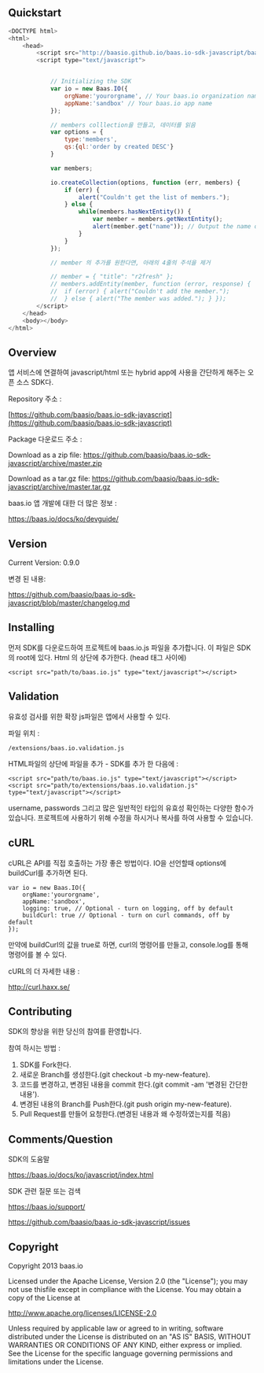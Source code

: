 ## Quickstart

```javascript
<DOCTYPE html>
<html>
    <head>
        <script src="http://baasio.github.io/baas.io-sdk-javascript/baas.io.min.js"></script>
        <script type="text/javascript">


            // Initializing the SDK
            var io = new Baas.IO({
                orgName:'yourorgname', // Your baas.io organization name (or baas.io username for App Services)
                appName:'sandbox' // Your baas.io app name
            });

            // members colllection을 만들고, 데이터를 읽음
            var options = {
                type:'members',
                qs:{ql:'order by created DESC'}
            }

            var members;

            io.createCollection(options, function (err, members) {
                if (err) {
                    alert("Couldn't get the list of members.");
                } else {
                    while(members.hasNextEntity()) {
                        var member = members.getNextEntity();
                        alert(member.get("name")); // Output the name of the members
                    }
                }
            });

            // member 의 추가를 원한다면, 아래의 4줄의 주석을 제거

            // member = { "title": "r2fresh" };
            // members.addEntity(member, function (error, response) {
            //  if (error) { alert("Couldn't add the member.");
            //  } else { alert("The member was added."); } });
        </script>
    </head>
    <body></body>
</html>
```

## Overview

앱 서비스에 연결하여 javascript/html 또는 hybrid app에 사용을 간단하게 해주는 오픈 소스 SDK다.

Repository 주소 :



[https://github.com/baasio/baas.io-sdk-javascript](https://github.com/baasio/baas.io-sdk-javascript)

Package 다운로드 주소 :

Download as a zip file: https://github.com/baasio/baas.io-sdk-javascript/archive/master.zip

Download as a tar.gz file: https://github.com/baasio/baas.io-sdk-javascript/archive/master.tar.gz

baas.io 앱 개발에 대한 더 많은 정보 :

https://baas.io/docs/ko/devguide/

## Version

Current Version: 0.9.0

변경 된 내용:

https://github.com/baasio/baas.io-sdk-javascript/blob/master/changelog.md

## Installing

먼저 SDK를 다운로드하여 프로젝트에 baas.io.js 파일을 추가합니다. 이 파일은 SDK의 root에 있다. Html 의 상단에 추가한다. (head 태그 사이에)

```
<script src="path/to/baas.io.js" type="text/javascript"></script>
```

## Validation

유효성 검사를 위한 확장 js파일은 앱에서 사용할 수 있다.

파일 위치 :

```
/extensions/baas.io.validation.js
```

HTML파일의 상단에 파일을 추가 - SDK를 추가 한 다음에 :

```
<script src="path/to/baas.io.js" type="text/javascript"></script>
<script src="path/to/extensions/baas.io.validation.js" type="text/javascript"></script>
```

username, passwords 그리고 많은 일반적인 타입의 유효성 확인하는 다양한 함수가 있습니다. 프로젝트에 사용하기 위해 수정을 하시거나 복사를 하여 사용할 수 있습니다.

## cURL

cURL은 API를 직접 호출하는 가장 좋은 방법이다. IO을 선언할때 options에 buildCurl를 추가하면 된다.

```
var io = new Baas.IO({
    orgName:'yourorgname',
    appName:'sandbox',
    logging: true, // Optional - turn on logging, off by default
    buildCurl: true // Optional - turn on curl commands, off by default
});
```
만약에 buildCurl의 값을 true로 하면, curl의 명령어를 만들고, console.log를 통해 명령어를 볼 수 있다.

cURL의 더 자세한 내용 :

http://curl.haxx.se/

## Contributing

SDK의 향상을 위한 당신의 참여를 환영합니다.

참여 하시는 방법 :

1. SDK를 Fork한다.
2. 새로운 Branch를 생성한다.(git checkout -b my-new-feature).
3. 코드를 변경하고, 변경된 내용을 commit 한다.(git commit -am '변경된 간단한 내용').
4. 변경된 내용의 Branch를 Push한다.(git push origin my-new-feature).
5. Pull Request를 만들어 요청한다.(변경된 내용과 왜 수정하였는지를 적음)

## Comments/Question

SDK의 도움말

https://baas.io/docs/ko/javascript/index.html

SDK 관련 질문 또는 검색

https://baas.io/support/

https://github.com/baasio/baas.io-sdk-javascript/issues

## Copyright

Copyright 2013 baas.io

Licensed under the Apache License, Version 2.0 (the "License"); you may not use thisfile except in compliance with the License. You may obtain a copy of the License at

http://www.apache.org/licenses/LICENSE-2.0

Unless required by applicable law or agreed to in writing, software distributed under the License is distributed on an "AS IS" BASIS, WITHOUT WARRANTIES OR CONDITIONS OF ANY KIND, either express or implied. See the License for the specific language governing permissions and limitations under the License.
